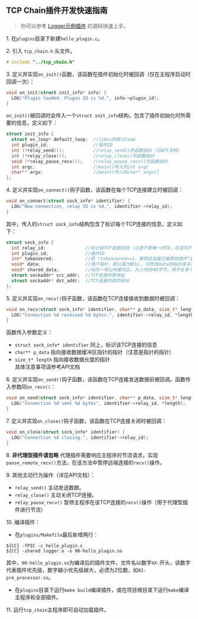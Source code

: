 TCP Chain插件开发快速指南
-----------------------
> 你可以参考 [Logger示例插件](../plugins/logger.c) 的源码快速上手。

1\. 在`plugins`目录下新建`hello_plugin.c`。

2\. 引入 `tcp_chain.h` 头文件。
```C
# include "../tcp_chain.h"
```

3\. 定义并实现`on_init()`函数，该函数在插件初始化时被回调（仅在主程序启动时回调一次）：
```C
void on_init(struct init_info* info) {
  LOG("Plugin loaded. Plugin ID is %d.", info->plugin_id);
}
```
`on_init()`被回调时会传入一个`struct init_info`结构，包含了插件初始化时所需要的信息，定义如下：
```C
struct init_info {
  struct ev_loop* default_loop;  //libev的默认loop
  int plugin_id;                 //插件ID
  int (*relay_send)();           //relay_send()的函数指针（见API文档）
  int (*relay_close)();          //relay_close()的函数指针
  void (*relay_pause_recv)();    //relay_pause_recv()的函数指针
  int argc;                      //main()传入的int argc
  char** argv;                   //main()传入的char* argv[]
};
```

4\. 定义并实现`on_connect()`钩子函数，该函数在每个TCP连接建立时被回调：
```C
void on_connect(struct sock_info* identifier) {
  LOG("New connection, relay ID is %d.", identifier->relay_id);
}
```
其中，传入的`struct sock_info`结构包含了标识每个TCP连接的信息，定义如下：
```C
struct sock_info {
  int relay_id;               //标识该TCP连接的ID（注意不是唯一的ID，在该TCP连接关闭后，该ID的值会被复用）
  int plugin_id;              //插件ID
  int* takeovered;            //若 *takeovered==1，表明该连接已被其他插件“最终处理”（代理/转发）
  void* data;                 //用户指针，默认值为NULL，可修改data的指向来关联该TCP连接的自定义数据
  void* shared_data;          //指向一块公共缓存区，大小为2048字节，用于在多个插件之间共享数据。除非realloc()调用，请勿修改shared_data的指向（待进一步讨论）
  struct sockaddr* src_addr;  //TCP连接的原地址
  struct sockaddr* dst_addr;  //TCP连接的目的地址
};
```

5\. 定义并实现`on_recv()`钩子函数，该函数在TCP连接接收到数据时被回调：
```C
void on_recv(struct sock_info* identifier, char** p_data, size_t* length) {
  LOG("Connection %d received %d bytes.", identifier->relay_id, *length);
}
```
函数传入参数定义：
* `struct sock_info* identifier` 同上，标识该TCP连接的信息
* `char** p_data` 指向接收数据缓冲区指针的指针（注意是指针的指针）
* `size_t* length` 指向接收数据长度的指针  
具体注意事项请参考API文档

6\. 定义并实现`on_send()`钩子函数，该函数在TCP连接发送数据前被回调。函数传入参数同`on_recv()`：
```C
void on_send(struct sock_info* identifier, char** p_data, size_t* length) {
  LOG("Connection %d sent %d bytes", identifier->relay_id, *length);
}
```

7\. 定义并实现`on_close()`钩子函数，该函数在TCP连接关闭时被回调：
```C
void on_close(struct sock_info* identifier) {
  LOG("Connection %d closing.", identifier->relay_id);
}
```

8\. **非代理型插件请忽略** 代理插件需要响应主程序的节流请求，实现`pause_remote_recv()`方法，在该方法中暂停远端连接的`recv()`操作。

9\. 其他主动行为操作（详见API文档）：

* `relay_send()` 主动发送数据。
* `relay_close()` 主动关闭TCP连接。
* `relay_pause_recv()` 暂停主程序在该TCP连接的`recv()`操作（用于代理型插件进行节流）

10\. 编译插件：
* 在`plugins/Makefile`最后新增两行：
```
${CC} -fPIC -c hello_plugin.c
${CC} -shared logger.o -o 90-hello_plugin.so
```

其中，`90-hello_plugin.so`为编译后的插件文件，文件名以数字`XX-`开头，该数字代表插件优先级，数字越小优先级越大，必须为2位数，如`01-pre_processor.so`。
* 在`plugins`目录下运行`make build`编译插件，或在项目根目录下运行`make`编译主程序和全部插件。

11\. 运行`tcp_chain`主程序即可自动加载插件。
